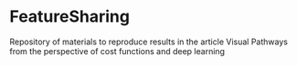 # FeatureSharing
Repository of materials to reproduce results in the article Visual Pathways from the perspective of cost functions and deep learning

